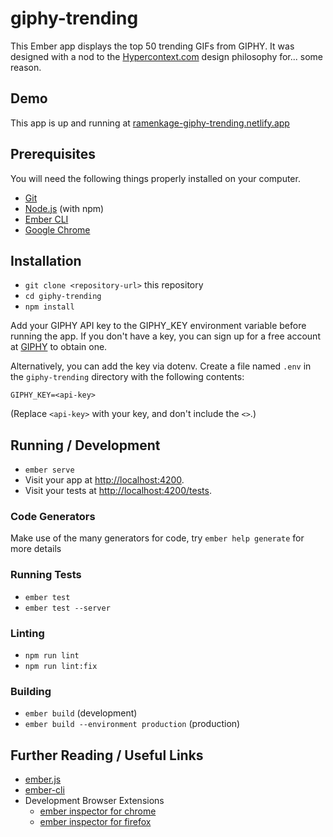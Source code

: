 # giphy-trending

This Ember app displays the top 50 trending GIFs from GIPHY. It was designed with a nod to the [Hypercontext.com](https://hypercontext.com/) design philosophy for... some reason.

## Demo

This app is up and running at [ramenkage-giphy-trending.netlify.app](https://ramenkage-giphy-trending.netlify.app/)

## Prerequisites

You will need the following things properly installed on your computer.

* [Git](https://git-scm.com/)
* [Node.js](https://nodejs.org/) (with npm)
* [Ember CLI](https://cli.emberjs.com/release/)
* [Google Chrome](https://google.com/chrome/)

## Installation

* `git clone <repository-url>` this repository
* `cd giphy-trending`
* `npm install`

Add your GIPHY API key to the GIPHY_KEY environment variable before running the app. If you don't have a key, you can sign up for a free account at [GIPHY](https://developers.giphy.com/docs/api/#quick-start-guide) to obtain one.

Alternatively, you can add the key via dotenv. Create a file named `.env` in the `giphy-trending` directory with the following contents:

    GIPHY_KEY=<api-key>

(Replace `<api-key>` with your key, and don't include the `<>`.)
  
## Running / Development

* `ember serve`
* Visit your app at [http://localhost:4200](http://localhost:4200).
* Visit your tests at [http://localhost:4200/tests](http://localhost:4200/tests).

### Code Generators

Make use of the many generators for code, try `ember help generate` for more details

### Running Tests

* `ember test`
* `ember test --server`

### Linting

* `npm run lint`
* `npm run lint:fix`

### Building

* `ember build` (development)
* `ember build --environment production` (production)

## Further Reading / Useful Links

* [ember.js](https://emberjs.com/)
* [ember-cli](https://cli.emberjs.com/release/)
* Development Browser Extensions
  * [ember inspector for chrome](https://chrome.google.com/webstore/detail/ember-inspector/bmdblncegkenkacieihfhpjfppoconhi)
  * [ember inspector for firefox](https://addons.mozilla.org/en-US/firefox/addon/ember-inspector/)
